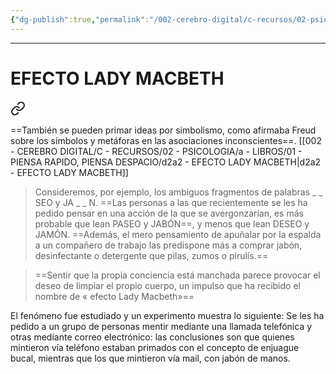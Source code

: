 ```yaml
---
{"dg-publish":true,"permalink":"/002-cerebro-digital/c-recursos/02-psicologia/a-libros/01-piensa-rapido-piensa-despacio/d2a2-efecto-lady-macbeth/"}
---
```


---
# EFECTO LADY MACBETH

<div class="transclusion internal-embed is-loaded"><a class="markdown-embed-link" href="/002-cerebro-digital/c-recursos/02-psicologia/a-libros/01-piensa-rapido-piensa-despacio/d2-priming/#855959" aria-label="Open link"><svg xmlns="http://www.w3.org/2000/svg" width="24" height="24" viewBox="0 0 24 24" fill="none" stroke="currentColor" stroke-width="2" stroke-linecap="round" stroke-linejoin="round" class="svg-icon lucide-link"><path d="M10 13a5 5 0 0 0 7.54.54l3-3a5 5 0 0 0-7.07-7.07l-1.72 1.71"></path><path d="M14 11a5 5 0 0 0-7.54-.54l-3 3a5 5 0 0 0 7.07 7.07l1.71-1.71"></path></svg></a><div class="markdown-embed">



==También se pueden primar ideas por simbolismo, como afirmaba Freud sobre los símbolos y metáforas en las asociaciones inconscientes==. [[002 - CEREBRO DIGITAL/C - RECURSOS/02 - PSICOLOGIA/a - LIBROS/01 - PIENSA RAPIDO, PIENSA DESPACIO/d2a2 - EFECTO LADY MACBETH\|d2a2 - EFECTO LADY MACBETH]] 

</div></div>


>Consideremos, por ejemplo, los ambiguos fragmentos de palabras _ _ SEO y JA _ _ N. ==Las personas a las que recientemente se les ha pedido pensar en una acción de la que se avergonzarían, es más probable que lean PASEO y JABÓN==, y menos que lean DESEO y JAMÓN. ==Además, el mero pensamiento de apuñalar por la espalda a un compañero de trabajo las predispone más a comprar jabón, desinfectante o detergente que pilas, zumos o pirulís.==

>==Sentir que la propia conciencia está manchada parece provocar el deseo de limpiar el propio cuerpo, un impulso que ha recibido el nombre de « efecto Lady Macbeth»==

El fenómeno fue estudiado y un experimento muestra lo siguiente:
Se les ha pedido a un grupo de personas mentir mediante una llamada telefónica y otras mediante correo electrónico: las conclusiones son que quienes mintieron vía teléfono estaban primados con el concepto de enjuague bucal, mientras que los que mintieron vía mail, con jabón de manos. 